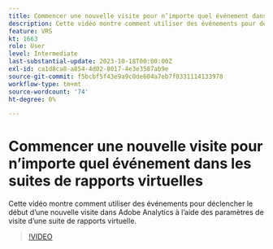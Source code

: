 ```yaml
---
title: Commencer une nouvelle visite pour n’importe quel événement dans les suites de rapports virtuelles
description: Cette vidéo montre comment utiliser des événements pour déclencher le début d’une nouvelle visite dans Adobe Analytics à l’aide des paramètres de visite d’une suite de rapports virtuelle.
feature: VRS
kt: 1663
role: User
level: Intermediate
last-substantial-update: 2023-10-18T00:00:00Z
exl-id: ca1d8ca8-a854-4d02-8017-4e3e3587ab9e
source-git-commit: f5bcbf5f43e9a9c0de604a7eb7f0331114133978
workflow-type: tm+mt
source-wordcount: '74'
ht-degree: 0%

---
```


# Commencer une nouvelle visite pour n’importe quel événement dans les suites de rapports virtuelles

Cette vidéo montre comment utiliser des événements pour déclencher le début d’une nouvelle visite dans Adobe Analytics à l’aide des paramètres de visite d’une suite de rapports virtuelle.

>[!VIDEO](https://video.tv.adobe.com/v/23129/?quality=12&learn=on)
